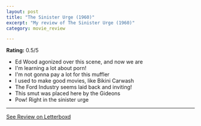```yaml
---
layout: post
title: "The Sinister Urge (1960)"
excerpt: "My review of The Sinister Urge (1960)"
category: movie_review

---
```


**Rating:** 0.5/5

* Ed Wood agonized over this scene, and now we are
* I'm learning a lot about porn!
* I'm not gonna pay a lot for this muffler
* I used to make good movies, like Bikini Carwash
* The Ford Industry seems laid back and inviting!
* This smut was placed here by the Gideons
* Pow! Right in the sinister urge

<hr>

[See Review on Letterboxd](https://boxd.it/5ls9pz)
